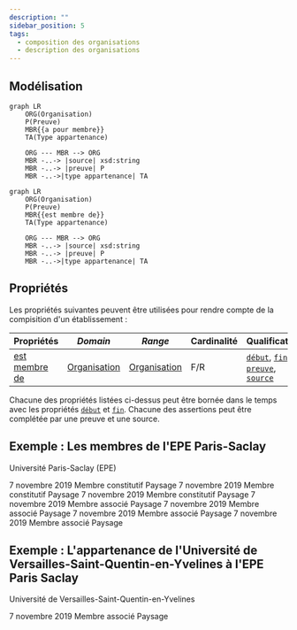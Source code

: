 ```yaml
---
description: ""
sidebar_position: 5
tags:
  - composition des organisations
  - description des organisations
---
```


## Modélisation

```mermaid
graph LR
    ORG(Organisation)
    P(Preuve)
    MBR{{a pour membre}}
    TA(Type appartenance)

    ORG --- MBR --> ORG 
    MBR -..-> |source| xsd:string
    MBR -..-> |preuve| P
    MBR -..->|type appartenance| TA
```

```mermaid
graph LR
    ORG(Organisation)
    P(Preuve)
    MBR{{est membre de}}
    TA(Type appartenance)

    ORG --- MBR --> ORG 
    MBR -..-> |source| xsd:string
    MBR -..-> |preuve| P
    MBR -..->|type appartenance| TA
```

## Propriétés

Les propriétés suivantes peuvent être utilisées pour rendre compte de la compisition d'un établissement :

| Propriétés                                                          | *Domain*                                                   | *Range*                                                    | **Cardinalité** | **Qualificatifs**                                                                                                                                                                                          |
| ------------------------------------------------------------------- | ---------------------------------------------------------- | ---------------------------------------------------------- | --------------- | ---------------------------------------------------------------------------------------------------------------------------------------------------------------------------------------------------------- |
| [est membre de](/movies-doc/Ontologie/Propriétés/est%20membre%20de) | [Organisation](/movies-doc/Ontologie/Classes/Organisation) | [Organisation](/movies-doc/Ontologie/Classes/Organisation) | F/R             | [`début`](/movies-doc/Ontologie/Propriétés/début), [`fin`](/movies-doc/Ontologie/Propriétés/fin), [`preuve`](/movies-doc/Ontologie/Propriétés/preuve), [`source`](/movies-doc/Ontologie/Propriétés/source) |

Chacune des propriétés listées ci-dessus peut être bornée dans le temps avec les propriétés [`début`](/movies-doc/Ontologie/Propriétés/début) et [`fin`](/movies-doc/Ontologie/Propriétés/fin). Chacune des assertions peut être complétée par une preuve et une source.

## Exemple : Les membres de l'EPE Paris-Saclay

Université Paris-Saclay (EPE)

<Claim emphase="true" property="a pour membre">
    <Statement value="Institut national des sciences et industries du vivant et de l'environnement">
        <Qualifier property="début">7 novembre 2019</Qualifier>
        <Qualifier emphase="true" property="type">Membre constitutif</Qualifier>
        <References>
            <Reference>
                <ReferenceElement property="source">Paysage</ReferenceElement>
            </Reference>
        </References>
    </Statement>
     <Statement value="CentraleSupélec">
        <Qualifier property="début">7 novembre 2019</Qualifier>
        <Qualifier emphase="true" property="type">Membre constitutif</Qualifier>
        <References>
            <Reference>
                <ReferenceElement property="source">Paysage</ReferenceElement>
            </Reference>
        </References>
    </Statement>
     <Statement value="École normale supérieure Paris-Saclay">
        <Qualifier property="début">7 novembre 2019</Qualifier>
        <Qualifier emphase="true" property="type">Membre constitutif</Qualifier>
        <References>
            <Reference>
                <ReferenceElement property="source">Paysage</ReferenceElement>
            </Reference>
        </References>
    </Statement>
    <Statement value="Institut d'optique théorique et appliquée">
        <Qualifier property="début">7 novembre 2019</Qualifier>
        <Qualifier emphase="true" property="type">Membre associé</Qualifier>
        <References>
            <Reference>
                <ReferenceElement property="source">Paysage</ReferenceElement>
            </Reference>
        </References>
    </Statement>
    <Statement value="Institut national des sciences et industries du vivant et de l'environnement">
        <Qualifier property="début">7 novembre 2019</Qualifier>
        <Qualifier emphase="true" property="type">Membre associé</Qualifier>
        <References>
            <Reference>
                <ReferenceElement property="source">Paysage</ReferenceElement>
            </Reference>
        </References>
    </Statement>
    <Statement value="Université de Versailles-Saint-Quentin-en-Yvelines">
        <Qualifier property="début">7 novembre 2019</Qualifier>
        <Qualifier emphase="true" property="type">Membre associé</Qualifier>
        <References>
            <Reference>
                <ReferenceElement property="source">Paysage</ReferenceElement>
            </Reference>
        </References>
    </Statement>
        <Statement value="Université d'Évry-Val d'Essonne">
        <Qualifier property="début">7 novembre 2019</Qualifier>
        <Qualifier emphase="true" property="type">Membre associé</Qualifier>
        <References>
            <Reference>
                <ReferenceElement property="source">Paysage</ReferenceElement>
            </Reference>
        </References>
    </Statement>
</Claim>

## Exemple : L'appartenance de l'Université de Versailles-Saint-Quentin-en-Yvelines à l'EPE Paris Saclay

Université de Versailles-Saint-Quentin-en-Yvelines

<Claim emphase="true" property="est membre de">
    <Statement value="Université Paris-Saclay (EPE)">
        <Qualifier property="début">7 novembre 2019</Qualifier>
        <Qualifier emphase="true" property="type">Membre associé</Qualifier>
        <References>
            <Reference>
                <ReferenceElement property="source">Paysage</ReferenceElement>
            </Reference>
        </References>
    </Statement>
</Claim>
